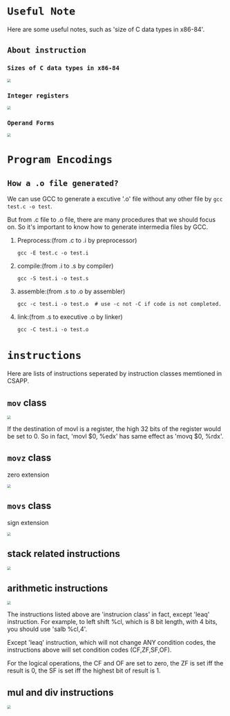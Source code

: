# `Useful Note`

Here are some useful notes, such as 'size of C data types in x86-84'. 

## `About instruction`

### `Sizes of C data types in x86-84`

<img src="ref/截屏2021-12-28 11.04.59.png" style="zoom:50%;" />



### `Integer registers`

<img src="ref/截屏2021-12-28 11.06.07.png" style="zoom:50%;" />



### `Operand Forms`

<img src="ref/截屏2021-12-28 10.59.36.png" style="zoom:50%;" />





# `Program Encodings`

## `How a .o file generated?`

We can use GCC to generate a excutive '.o' file without any other file by `gcc test.c -o test`.

But from .c file to .o file, there are many procedures that we should focus on. So it's important to know how to generate intermedia files by GCC.

1. Preprocess:(from .c to .i by preprocessor)

   ```shell
   gcc -E test.c -o test.i
   ```

2. compile:(from .i to .s by compiler)

   ```shell
   gcc -S test.i -o test.s
   ```

3. assemble:(from .s to .o by assembler)

   ```shell
   gcc -c test.i -o test.o  # use -c not -C if code is not completed.
   ```

4. link:(from .s to executive .o by linker)

   ```shell
   gcc -C test.i -o test.o
   ```



# `instructions`

Here are lists of instructions seperated by instruction classes memtioned in CSAPP.

## `mov` class

<img src="ref/截屏2022-01-18 16.25.09.png" style="zoom:50%;" />

If the destination of movl is a register, the high 32 bits of the register would be set to 0. So in fact, 'movl \$0, %edx' has same effect as 'movq \$0, %rdx'.



## `movz` class

zero extension

<img src="ref/截屏2022-01-18 16.25.23.png" style="zoom:50%;" />



## `movs` class

sign extension

<img src="ref/截屏2022-01-18 16.25.35.png" style="zoom:50%;" />



## stack related instructions

<img src="ref/截屏2022-01-18 16.25.53.png" style="zoom:50%;" />



## arithmetic instructions

<img src="ref/截屏2022-01-18 16.26.05.png" style="zoom:50%;" />

The instructions listed above are 'instrucion class' in fact, except 'leaq' instruction. For example, to left shift %cl, which is 8 bit length,  with 4 bits, you should use 'salb %cl,4'. 

Except 'leaq' instruction, which will not change ANY condition codes, the instructions above will set condition codes (CF,ZF,SF,OF).

For the logical operations, the CF and OF are set to zero, the ZF is set iff the result is 0, the SF is set iff the highest bit of result is 1.



## mul and div instructions

<img src="ref/截屏2022-01-18 16.26.29.png" style="zoom:50%;" />
